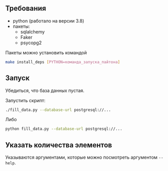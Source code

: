 ## Требования

 * python (работало на версии 3.8)
 * пакеты:
   * sqlalchemy
   * Faker
   * psycopg2

Пакеты можно установить командой

``` sh
make install_deps [PYTHON=команда_запуска_пайтона]
```

## Запуск

Убедиться, что база данных пустая.

Запустить скрипт:

``` sh
./fill_data.py --database-url postgresql://...
```

Либо

``` sh
python fill_data.py --database-url postgresql://...
```

## Указать количества элементов

Указываются аргументами, которые можно посмотреть аргументом `--help`.
